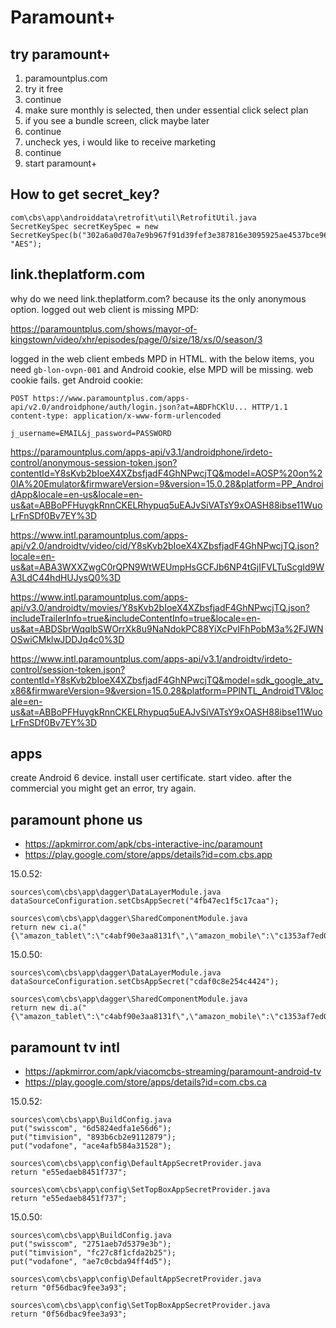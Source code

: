 # Paramount+

## try paramount+

1. paramountplus.com
2. try it free
3. continue
4. make sure monthly is selected, then under essential click select plan
5. if you see a bundle screen, click maybe later
6. continue
7. uncheck yes, i would like to receive marketing
8. continue
9. start paramount+

## How to get secret\_key?

~~~
com\cbs\app\androiddata\retrofit\util\RetrofitUtil.java
SecretKeySpec secretKeySpec = new SecretKeySpec(b("302a6a0d70a7e9b967f91d39fef3e387816e3095925ae4537bce96063311f9c5"), "AES");
~~~

## link.theplatform.com

why do we need link.theplatform.com? because its the only anonymous option.
logged out web client is missing MPD:

https://paramountplus.com/shows/mayor-of-kingstown/video/xhr/episodes/page/0/size/18/xs/0/season/3

logged in the web client embeds MPD in HTML. with the below items, you need
`gb-lon-ovpn-001` and Android cookie, else MPD will be missing. web cookie
fails. get Android cookie:

~~~
POST https://www.paramountplus.com/apps-api/v2.0/androidphone/auth/login.json?at=ABDFhCKlU... HTTP/1.1
content-type: application/x-www-form-urlencoded

j_username=EMAIL&j_password=PASSWORD
~~~

<https://paramountplus.com/apps-api/v3.1/androidphone/irdeto-control/anonymous-session-token.json?contentId=Y8sKvb2bIoeX4XZbsfjadF4GhNPwcjTQ&model=AOSP%20on%20IA%20Emulator&firmwareVersion=9&version=15.0.28&platform=PP_AndroidApp&locale=en-us&locale=en-us&at=ABBoPFHuygkRnnCKELRhypuq5uEAJvSiVATsY9xOASH88ibse11WuoLrFnSDf0Bv7EY%3D>

https://www.intl.paramountplus.com/apps-api/v2.0/androidtv/video/cid/Y8sKvb2bIoeX4XZbsfjadF4GhNPwcjTQ.json?locale=en-us&at=ABA3WXXZwgC0rQPN9WtWEUmpHsGCFJb6NP4tGjIFVLTuScgId9WA3LdC44hdHUJysQ0%3D

https://www.intl.paramountplus.com/apps-api/v3.0/androidtv/movies/Y8sKvb2bIoeX4XZbsfjadF4GhNPwcjTQ.json?includeTrailerInfo=true&includeContentInfo=true&locale=en-us&at=ABDSbrWqqlbSWOrrXk8u9NaNdokPC88YiXcPvIFhPobM3a%2FJWNOSwiCMklwJDDJq4c0%3D

<https://www.intl.paramountplus.com/apps-api/v3.1/androidtv/irdeto-control/session-token.json?contentId=Y8sKvb2bIoeX4XZbsfjadF4GhNPwcjTQ&model=sdk_google_atv_x86&firmwareVersion=9&version=15.0.28&platform=PPINTL_AndroidTV&locale=en-us&at=ABBoPFHuygkRnnCKELRhypuq5uEAJvSiVATsY9xOASH88ibse11WuoLrFnSDf0Bv7EY%3D>

## apps

create Android 6 device. install user certificate. start video. after the
commercial you might get an error, try again.

## paramount phone us

- https://apkmirror.com/apk/cbs-interactive-inc/paramount
- https://play.google.com/store/apps/details?id=com.cbs.app

15.0.52:

~~~
sources\com\cbs\app\dagger\DataLayerModule.java
dataSourceConfiguration.setCbsAppSecret("4fb47ec1f5c17caa");

sources\com\cbs\app\dagger\SharedComponentModule.java
return new ci.a("{\"amazon_tablet\":\"c4abf90e3aa8131f\",\"amazon_mobile\":\"c1353af7ed0252d8\",\"google_mobile\":\"8c4edb1155a410e4\"}");
~~~

15.0.50:

~~~
sources\com\cbs\app\dagger\DataLayerModule.java
dataSourceConfiguration.setCbsAppSecret("cdaf0c8e254c4424");

sources\com\cbs\app\dagger\SharedComponentModule.java
return new di.a("{\"amazon_tablet\":\"c4abf90e3aa8131f\",\"amazon_mobile\":\"c1353af7ed0252d8\",\"google_mobile\":\"8c4edb1155a410e4\"}");
~~~

## paramount tv intl

- https://apkmirror.com/apk/viacomcbs-streaming/paramount-android-tv
- https://play.google.com/store/apps/details?id=com.cbs.ca

15.0.52:

~~~
sources\com\cbs\app\BuildConfig.java
put("swisscom", "6d5824edfa1e56d6");
put("timvision", "893b6cb2e9112879");
put("vodafone", "ace4afb584a31528");

sources\com\cbs\app\config\DefaultAppSecretProvider.java
return "e55edaeb8451f737";

sources\com\cbs\app\config\SetTopBoxAppSecretProvider.java
return "e55edaeb8451f737";
~~~

15.0.50:

~~~
sources\com\cbs\app\BuildConfig.java
put("swisscom", "2751aeb7d5379e3b");
put("timvision", "fc27c8f1cfda2b25");
put("vodafone", "ae7c0cbda94ff4d5");

sources\com\cbs\app\config\DefaultAppSecretProvider.java
return "0f56dbac9fee3a93";

sources\com\cbs\app\config\SetTopBoxAppSecretProvider.java
return "0f56dbac9fee3a93";
~~~
